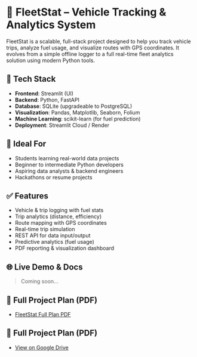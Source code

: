 # 🚗 FleetStat – Vehicle Tracking & Analytics System

FleetStat is a scalable, full-stack project designed to help you track vehicle trips, analyze fuel usage, and visualize routes with GPS coordinates. It evolves from a simple offline logger to a full real-time fleet analytics solution using modern Python tools.

## 🔧 Tech Stack

- **Frontend**: Streamlit (UI)
- **Backend**: Python, FastAPI
- **Database**: SQLite (upgradeable to PostgreSQL)
- **Visualization**: Pandas, Matplotlib, Seaborn, Folium
- **Machine Learning**: scikit-learn (for fuel prediction)
- **Deployment**: Streamlit Cloud / Render

## 👤 Ideal For

- Students learning real-world data projects
- Beginner to intermediate Python developers
- Aspiring data analysts & backend engineers
- Hackathons or resume projects

## ✅ Features

- Vehicle & trip logging with fuel stats
- Trip analytics (distance, efficiency)
- Route mapping with GPS coordinates
- Real-time trip simulation
- REST API for data input/output
- Predictive analytics (fuel usage)
- PDF reporting & visualization dashboard

## 🌐 Live Demo & Docs
> Coming soon...

## 📄 Full Project Plan (PDF)
- [FleetStat Full Plan PDF](./FleetStat_Project_Plan.pdf)
## 📄 Full Project Plan (PDF)
- [View on Google Drive](https://drive.google.com/https://drive.google.com/file/d/1iZlC6lHe0tiD0mtQ_6U2IjFskbjmFh69/view?usp=drive_link)

